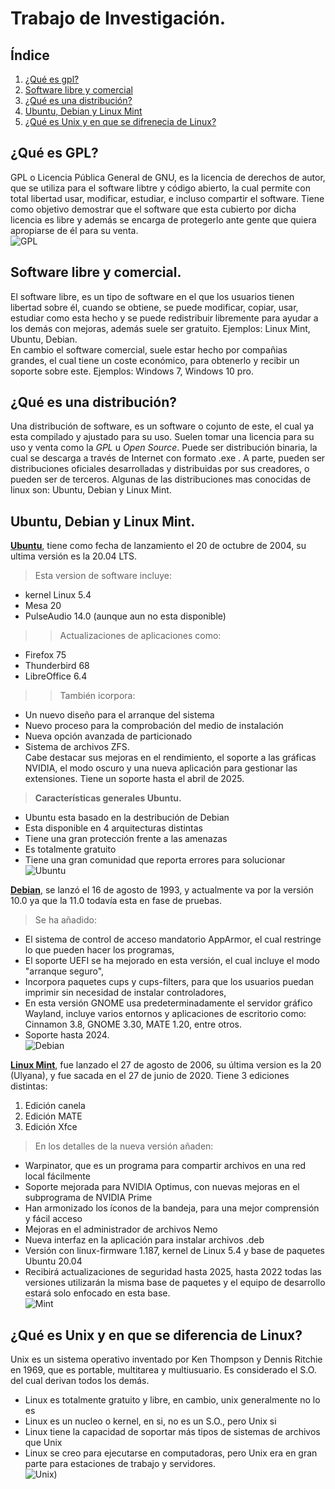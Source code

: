 # Trabajo de Investigación.
## Índice  
1. [¿Qué es gpl?](https://github.com/sergi-hub/SOR/blob/master/DOCS/Investiga.md#qu%C3%A9-es-gpl)
2. [Software libre y comercial](https://github.com/sergi-hub/SOR/blob/master/DOCS/Investiga.md#software-libre-y-comercial)
3. [¿Qué es una distribución?](https://github.com/sergi-hub/SOR/blob/master/DOCS/Investiga.md#qu%C3%A9-es-una-distribuci%C3%B3n)
4. [Ubuntu, Debian y Linux Mint](https://github.com/sergi-hub/SOR/blob/master/DOCS/Investiga.md#ubuntu-debian-y-linux-mint)
5. [¿Qué es Unix y en que se difrenecia de Linux?](https://github.com/sergi-hub/SOR/blob/master/DOCS/Investiga.md#qu%C3%A9-es-unix-y-en-que-se-diferencia-de-linux)  
## ¿Qué es GPL?
GPL o Licencia Pública General de GNU, es la licencia de derechos de autor, que se utiliza para el software libtre y código abierto, la cual permite con total libertad usar, modificar, estudiar, e incluso compartir el software. Tiene como objetivo  demostrar que el software que esta cubierto por dicha licencia es libre y además se encarga de protegerlo ante gente que quiera apropiarse de él para su venta.  
![GPL](https://user-images.githubusercontent.com/71392450/94283509-629b4c00-ff51-11ea-9fa0-9825a42f451b.png)  
## Software libre y comercial.
El software libre, es un tipo de software en el que los usuarios tienen libertad sobre él, cuando se obtiene, se puede modificar, copiar, usar, estudiar como esta hecho y se puede redistribuir libremente para ayudar a los demás con mejoras, además suele ser gratuito. Ejemplos: Linux Mint, Ubuntu, Debian.   
En cambio el software comercial, suele estar hecho por compañias grandes, el cual tiene un coste económico, para obtenerlo y recibir un soporte sobre este. Ejemplos: Windows 7, Windows 10 pro.
## ¿Qué es una distribución?
Una distribución de software, es un software o cojunto de este, el cual ya esta compilado y ajustado para su uso. Suelen tomar una licencia para su uso y venta como la _GPL_ u _Open Source_. Puede ser distribución binaria, la cual se descarga a través de Internet con formato .exe  . A parte, pueden ser distribuciones oficiales desarrolladas y distribuidas por sus creadores, o pueden ser de terceros.
Algunas de las distribuciones mas conocidas de linux son: Ubuntu, Debian y Linux Mint.  
## Ubuntu, Debian y Linux Mint.
**[Ubuntu](https://ubuntu.com/)**, tiene como fecha de lanzamiento el 20 de octubre de 2004, su ultima versión es la 20.04 LTS.
>Esta version de software incluye: 
* kernel Linux 5.4
* Mesa 20
* PulseAudio 14.0 (aunque aun no esta disponible)   
>>Actualizaciones de aplicaciones como:  
* Firefox 75
* Thunderbird 68
* LibreOffice 6.4  
>>También icorpora:  
* Un nuevo diseño para el arranque del sistema
* Nuevo proceso para la comprobación del medio de instalación 
* Nueva opción avanzada de particionado 
* Sistema de archivos ZFS.  
Cabe destacar sus mejoras en el rendimiento, el soporte a las gráficas NVIDIA, el modo oscuro y una nueva aplicación para gestionar las extensiones. Tiene un soporte hasta el abril de 2025.
>**Características generales Ubuntu.**  
* Ubuntu esta basado en la destribución de Debian
* Esta disponible en 4 arquitecturas distintas
* Tiene una gran protección frente a las amenazas
* Es totalmente gratuito
* Tiene una gran comunidad que reporta errores para solucionar  
![Ubuntu](https://user-images.githubusercontent.com/71392450/94283773-bad24e00-ff51-11ea-942b-66aa031acc4b.png)  

**[Debian](https://www.debian.org/index.es.html)**, se lanzó el 16 de agosto de 1993, y actualmente va por la versión 10.0 ya que la 11.0 todavía esta en fase de pruebas. 
>Se ha añadido:
* El sistema de control de acceso mandatorio AppArmor, el cual restringe lo que pueden hacer los programas,
* El soporte UEFI se ha mejorado en esta versión, el cual incluye el modo "arranque seguro",
* Incorpora paquetes cups y cups-filters, para que los usuarios puedan imprimir sin necesidad de instalar controladores,
* En esta versión GNOME usa predeterminadamente el servidor gráfico Wayland, incluye  varios entornos y aplicaciones de escritorio como: Cinnamon 3.8, GNOME 3.30, MATE 1.20, entre otros.
* Soporte hasta 2024.  
![Debian](https://user-images.githubusercontent.com/71392450/94284025-1c92b800-ff52-11ea-9fed-00325ef16a5f.png)  

**[Linux Mint](https://linuxmint.com/)**, fue lanzado el 27 de agosto de 2006, su última version es la 20 (Ulyana), y fue sacada en el 27 de junio de 2020. Tiene 3 ediciones distintas: 
1. Edición canela
2. Edición MATE
3. Edición Xfce  
>En los detalles de la nueva versión añaden:
* Warpinator, que es un programa para compartir archivos en una red local fácilmente
* Soporte mejorada para NVIDIA Optimus, con nuevas mejoras en el subprograma de NVIDIA Prime
* Han armonizado los íconos de la bandeja, para una mejor comprensión y fácil acceso
* Mejoras en el administrador de archivos Nemo
* Nueva interfaz en la aplicación para instalar archivos .deb
* Versión con linux-firmware 1.187, kernel de Linux 5.4 y base de paquetes Ubuntu 20.04
* Recibirá actualizaciones de seguridad hasta 2025, hasta 2022 todas las versiones utilizarán la misma base de paquetes y el equipo de desarrollo estará solo enfocado en esta base.  
![Mint](https://user-images.githubusercontent.com/71392450/94285177-a68f5080-ff53-11ea-8ae3-ef725621b08d.jpg)

## ¿Qué es Unix y en que se diferencia de Linux?
Unix es un sistema operativo inventado por Ken Thompson y Dennis Ritchie en 1969, que es portable, multitarea y multiusuario. Es considerado el S.O. del cual derivan todos los demás.
* Linux es totalmente gratuito y libre, en cambio, unix generalmente no lo es
* Linux es un nucleo o kernel, en si, no es un S.O., pero Unix si
* Linux tiene la capacidad de soportar más tipos de sistemas de archivos que Unix
* Linux se creo para ejecutarse en computadoras, pero Unix era en gran parte para estaciones de trabajo y servidores.  
![Unix)](https://user-images.githubusercontent.com/71392450/94285477-fc63f880-ff53-11ea-85e4-927376968a67.jpg)
